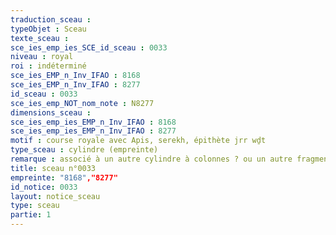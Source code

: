```yaml
---
traduction_sceau : 
typeObjet : Sceau
texte_sceau : 
sce_ies_emp_ies_SCE_id_sceau : 0033
niveau : royal
roi : indéterminé
sce_ies_EMP_n_Inv_IFAO : 8168
sce_ies_EMP_n_Inv_IFAO : 8277
id_sceau : 0033
sce_ies_emp_NOT_nom_note : N8277
dimensions_sceau : 
sce_ies_emp_ies_EMP_n_Inv_IFAO : 8168
sce_ies_emp_ies_EMP_n_Inv_IFAO : 8277
motif : course royale avec Apis, serekh, épithète jrr wḏt
type_sceau : cylindre (empreinte)
remarque : associé à un autre cylindre à colonnes ? ou un autre fragment du même ?
title: sceau n°0033
empreinte: "8168","8277"
id_notice: 0033
layout: notice_sceau
type: sceau
partie: 1
---
```

